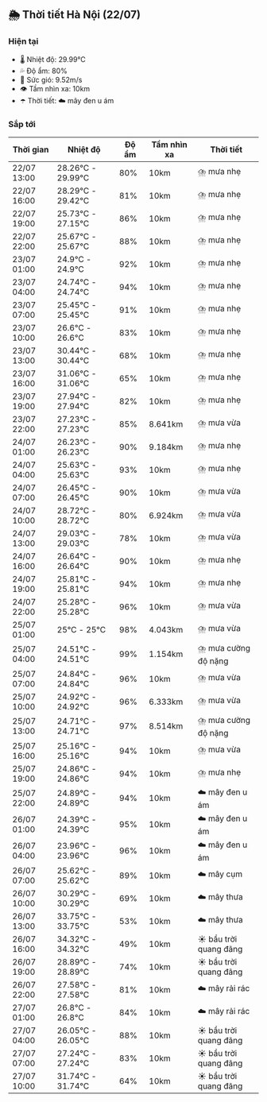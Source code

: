 ## 🌦️ Thời tiết Hà Nội (22/07)

### Hiện tại

- 🌡️ Nhiệt độ: 29.99℃
- 💦 Độ ẩm: 80%
- 💨 Sức gió: 9.52m/s
- 👁️ Tầm nhìn xa: 10km
- ☂️ Thời tiết: ☁️ mây đen u ám

### Sắp tới

| Thời gian | Nhiệt độ | Độ ẩm | Tầm nhìn xa | Thời tiết |
| --- | --- | --- | --- | --- |
| 22/07 13:00 | 28.26℃ - 29.99℃ | 80% | 10km | ⛈️ mưa nhẹ |
| 22/07 16:00 | 28.29℃ - 29.42℃ | 81% | 10km | ⛈️ mưa nhẹ |
| 22/07 19:00 | 25.73℃ - 27.15℃ | 86% | 10km | ⛈️ mưa nhẹ |
| 22/07 22:00 | 25.67℃ - 25.67℃ | 88% | 10km | ⛈️ mưa nhẹ |
| 23/07 01:00 | 24.9℃ - 24.9℃ | 92% | 10km | ⛈️ mưa nhẹ |
| 23/07 04:00 | 24.74℃ - 24.74℃ | 94% | 10km | ⛈️ mưa nhẹ |
| 23/07 07:00 | 25.45℃ - 25.45℃ | 91% | 10km | ⛈️ mưa nhẹ |
| 23/07 10:00 | 26.6℃ - 26.6℃ | 83% | 10km | ⛈️ mưa nhẹ |
| 23/07 13:00 | 30.44℃ - 30.44℃ | 68% | 10km | ⛈️ mưa nhẹ |
| 23/07 16:00 | 31.06℃ - 31.06℃ | 65% | 10km | ⛈️ mưa nhẹ |
| 23/07 19:00 | 27.94℃ - 27.94℃ | 82% | 10km | ⛈️ mưa nhẹ |
| 23/07 22:00 | 27.23℃ - 27.23℃ | 85% | 8.641km | ⛈️ mưa vừa |
| 24/07 01:00 | 26.23℃ - 26.23℃ | 90% | 9.184km | ⛈️ mưa nhẹ |
| 24/07 04:00 | 25.63℃ - 25.63℃ | 93% | 10km | ⛈️ mưa nhẹ |
| 24/07 07:00 | 26.45℃ - 26.45℃ | 90% | 10km | ⛈️ mưa vừa |
| 24/07 10:00 | 28.72℃ - 28.72℃ | 80% | 6.924km | ⛈️ mưa vừa |
| 24/07 13:00 | 29.03℃ - 29.03℃ | 78% | 10km | ⛈️ mưa vừa |
| 24/07 16:00 | 26.64℃ - 26.64℃ | 90% | 10km | ⛈️ mưa nhẹ |
| 24/07 19:00 | 25.81℃ - 25.81℃ | 94% | 10km | ⛈️ mưa nhẹ |
| 24/07 22:00 | 25.28℃ - 25.28℃ | 96% | 10km | ⛈️ mưa vừa |
| 25/07 01:00 | 25℃ - 25℃ | 98% | 4.043km | ⛈️ mưa vừa |
| 25/07 04:00 | 24.51℃ - 24.51℃ | 99% | 1.154km | ⛈️ mưa cường độ nặng |
| 25/07 07:00 | 24.84℃ - 24.84℃ | 96% | 10km | ⛈️ mưa vừa |
| 25/07 10:00 | 24.92℃ - 24.92℃ | 96% | 6.333km | ⛈️ mưa vừa |
| 25/07 13:00 | 24.71℃ - 24.71℃ | 97% | 8.514km | ⛈️ mưa cường độ nặng |
| 25/07 16:00 | 25.16℃ - 25.16℃ | 94% | 10km | ⛈️ mưa vừa |
| 25/07 19:00 | 24.86℃ - 24.86℃ | 94% | 10km | ⛈️ mưa nhẹ |
| 25/07 22:00 | 24.89℃ - 24.89℃ | 94% | 10km | ☁️ mây đen u ám |
| 26/07 01:00 | 24.39℃ - 24.39℃ | 95% | 10km | ☁️ mây đen u ám |
| 26/07 04:00 | 23.96℃ - 23.96℃ | 96% | 10km | ☁️ mây đen u ám |
| 26/07 07:00 | 25.62℃ - 25.62℃ | 89% | 10km | ☁️ mây cụm |
| 26/07 10:00 | 30.29℃ - 30.29℃ | 69% | 10km | ☁️ mây thưa |
| 26/07 13:00 | 33.75℃ - 33.75℃ | 53% | 10km | ☁️ mây thưa |
| 26/07 16:00 | 34.32℃ - 34.32℃ | 49% | 10km | ☀️ bầu trời quang đãng |
| 26/07 19:00 | 28.89℃ - 28.89℃ | 74% | 10km | ☀️ bầu trời quang đãng |
| 26/07 22:00 | 27.58℃ - 27.58℃ | 81% | 10km | ☁️ mây rải rác |
| 27/07 01:00 | 26.8℃ - 26.8℃ | 84% | 10km | ☁️ mây rải rác |
| 27/07 04:00 | 26.05℃ - 26.05℃ | 88% | 10km | ☀️ bầu trời quang đãng |
| 27/07 07:00 | 27.24℃ - 27.24℃ | 83% | 10km | ☀️ bầu trời quang đãng |
| 27/07 10:00 | 31.74℃ - 31.74℃ | 64% | 10km | ☀️ bầu trời quang đãng |
